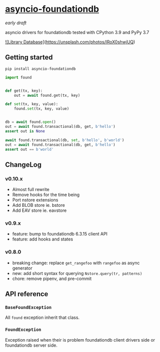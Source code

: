 # [asyncio-foundationdb](https://github.com/amirouche/asyncio-foundationdb/)

*early draft*

asyncio drivers for foundationdb tested with CPython 3.9 and PyPy 3.7

[![Library Database]](https://images.unsplash.com/photo-1544383835-bda2bc66a55d?ixlib=rb-1.2.1&ixid=MnwxMjA3fDB8MHxwaG90by1wYWdlfHx8fGVufDB8fHx8&auto=format&fit=crop&w=1021&q=80)(https://unsplash.com/photos/lRoX0shwjUQ)

## Getting started

```
pip install asyncio-foundationdb
```

```python
import found


def get(tx, key):
    out = await found.get(tx, key)

def set(tx, key, value):
    found.set(tx, key, value)


db = await found.open()
out = await found.transactional(db, get, b'hello')
assert out is None

await found.transactional(db, set, b'hello', b'world')
out = await found.transactional(db, get, b'hello')
assert out == b'world'
```

## ChangeLog

### v0.10.x

- Almost full rewrite
- Remove hooks for the time being
- Port nstore extensions
- Add BLOB store ie. bstore
- Add EAV store ie. eavstore

### v0.9.x

- feature: bump to foundationdb 6.3.15 client API
- feature: add hooks and states

### v0.8.0

- breaking change: replace ``get_rangefoo`` with ``rangefoo`` as async generator
- new: add short syntax for querying `Nstore.query(tr, patterns)`
- chore: remove pipenv, and pre-commit

## API reference

### `BaseFoundException`

All `found` exception inherit that class.

### `FoundException`

Exception raised when their is problem foundationdb client drivers
side or foundationdb server side.

